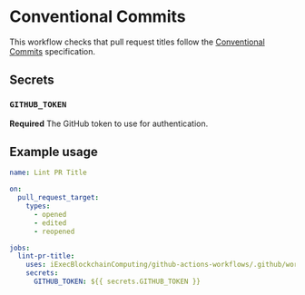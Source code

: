 # Conventional Commits

This workflow checks that pull request titles follow the [Conventional Commits](https://www.conventionalcommits.org/) specification.

## Secrets

### `GITHUB_TOKEN`

**Required** The GitHub token to use for authentication.

## Example usage

```yaml
name: Lint PR Title

on:
  pull_request_target:
    types:
      - opened
      - edited
      - reopened

jobs:
  lint-pr-title:
    uses: iExecBlockchainComputing/github-actions-workflows/.github/workflows/conventional-commits.yml@conventional-commits-v1.0.0
    secrets:
      GITHUB_TOKEN: ${{ secrets.GITHUB_TOKEN }}
```
